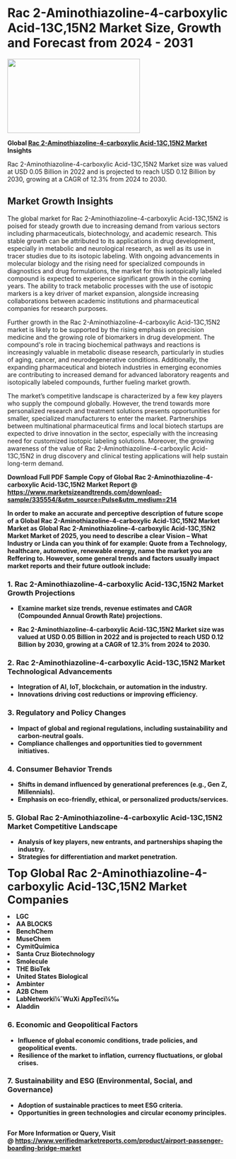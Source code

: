 <H1>Rac 2-Aminothiazoline-4-carboxylic Acid-13C,15N2 Market Size, Growth and Forecast from 2024 - 2031</H1><img class="aligncenter size-medium wp-image-584254" src="https://thirdeyenews.in/wp-content/uploads/2024/09/Global-Market-Research-300x168.jpeg" alt="" width="300" height="168" /><p><strong>Global&nbsp;<a href="https://www.marketsizeandtrends.com/download-sample/335554/&amp;utm_source=Pulse&amp;utm_medium=214">Rac 2-Aminothiazoline-4-carboxylic Acid-13C,15N2 Market</a> Insights</strong></p><p>Rac 2-Aminothiazoline-4-carboxylic Acid-13C,15N2 Market size was valued at USD 0.05 Billion in 2022 and is projected to reach USD 0.12 Billion by 2030, growing at a CAGR of 12.3% from 2024 to 2030.</p><p><h2>Market Growth Insights</h2> <p>The global market for Rac 2-Aminothiazoline-4-carboxylic Acid-13C,15N2 is poised for steady growth due to increasing demand from various sectors including pharmaceuticals, biotechnology, and academic research. This stable growth can be attributed to its applications in drug development, especially in metabolic and neurological research, as well as its use in tracer studies due to its isotopic labeling. With ongoing advancements in molecular biology and the rising need for specialized compounds in diagnostics and drug formulations, the market for this isotopically labeled compound is expected to experience significant growth in the coming years. The ability to track metabolic processes with the use of isotopic markers is a key driver of market expansion, alongside increasing collaborations between academic institutions and pharmaceutical companies for research purposes.</p> <p><strong></strong></p> <p>Further growth in the Rac 2-Aminothiazoline-4-carboxylic Acid-13C,15N2 market is likely to be supported by the rising emphasis on precision medicine and the growing role of biomarkers in drug development. The compound's role in tracing biochemical pathways and reactions is increasingly valuable in metabolic disease research, particularly in studies of aging, cancer, and neurodegenerative conditions. Additionally, the expanding pharmaceutical and biotech industries in emerging economies are contributing to increased demand for advanced laboratory reagents and isotopically labeled compounds, further fueling market growth.</p> <p>The market’s competitive landscape is characterized by a few key players who supply the compound globally. However, the trend towards more personalized research and treatment solutions presents opportunities for smaller, specialized manufacturers to enter the market. Partnerships between multinational pharmaceutical firms and local biotech startups are expected to drive innovation in the sector, especially with the increasing need for customized isotopic labeling solutions. Moreover, the growing awareness of the value of Rac 2-Aminothiazoline-4-carboxylic Acid-13C,15N2 in drug discovery and clinical testing applications will help sustain long-term demand.</p> <p><strong></p><p><span class=""><strong>Download Full PDF Sample Copy of Global Rac 2-Aminothiazoline-4-carboxylic Acid-13C,15N2 Market Report</strong> @ <a href="https://www.marketsizeandtrends.com/download-sample/335554/&amp;utm_source=Pulse&amp;utm_medium=214" target="_blank">https://www.marketsizeandtrends.com/download-sample/335554/&amp;utm_source=Pulse&amp;utm_medium=214</a></span></p><p>In order to make an accurate and perceptive description of future scope of a Global&nbsp;Rac 2-Aminothiazoline-4-carboxylic Acid-13C,15N2 Market Market as Global&nbsp;Rac 2-Aminothiazoline-4-carboxylic Acid-13C,15N2 Market Market of 2025, you need to describe a clear Vision &ndash; What Industry or Linda can you think of for example: Quote from a Technology, healthcare, automotive, renewable energy, name the market you are Reffering to. However, some general trends and factors usually impact market reports and their future outlook include:</p><h3>1.&nbsp;<strong>Rac 2-Aminothiazoline-4-carboxylic Acid-13C,15N2 Market Growth Projections</strong></h3><ul><li>Examine market size trends, revenue estimates and CAGR (Compounded Annual Growth Rate) projections.</li><li><p>Rac 2-Aminothiazoline-4-carboxylic Acid-13C,15N2 Market size was valued at USD 0.05 Billion in 2022 and is projected to reach USD 0.12 Billion by 2030, growing at a CAGR of 12.3% from 2024 to 2030.</p></li></ul><h3>2.&nbsp;<strong>Rac 2-Aminothiazoline-4-carboxylic Acid-13C,15N2 Market Technological Advancements</strong></h3><ul><li>Integration of AI, IoT, blockchain, or automation in the industry.</li><li>Innovations driving cost reductions or improving efficiency.</li></ul><h3>3.&nbsp;<strong>Regulatory and Policy Changes</strong></h3><ul><li>Impact of global and regional regulations, including sustainability and carbon-neutral goals.</li><li>Compliance challenges and opportunities tied to government initiatives.</li></ul><h3>4.&nbsp;<strong>Consumer Behavior Trends</strong></h3><ul><li>Shifts in demand influenced by generational preferences (e.g., Gen Z, Millennials).</li><li>Emphasis on eco-friendly, ethical, or personalized products/services.</li></ul><h3>5.&nbsp;<strong>Global Rac 2-Aminothiazoline-4-carboxylic Acid-13C,15N2 Market Competitive Landscape</strong></h3><ul><li>Analysis of key players, new entrants, and partnerships shaping the industry.</li><li>Strategies for differentiation and market penetration.</li></ul><p data-pm-slice="1 1 []"><span style="color: inherit; font-family: inherit; font-size: 25px;">Top Global Rac 2-Aminothiazoline-4-carboxylic Acid-13C,15N2 Market Companies</span></p><div class="" data-test-id=""><p><li>LGC</li><li> AA BLOCKS</li><li> BenchChem</li><li> MuseChem</li><li> CymitQuimica</li><li> Santa Cruz Biotechnology</li><li> Smolecule</li><li> THE BioTek</li><li> United States Biological</li><li> Ambinter</li><li> A2B Chem</li><li> LabNetworkï¼ˆWuXi AppTecï¼‰</li><li> Aladdin</li></p></div><h3>6.&nbsp;<strong>Economic and Geopolitical Factors</strong></h3><ul><li>Influence of global economic conditions, trade policies, and geopolitical events.</li><li>Resilience of the market to inflation, currency fluctuations, or global crises.</li></ul><h3>7.&nbsp;<strong>Sustainability and ESG (Environmental, Social, and Governance)</strong></h3><ul><li>Adoption of sustainable practices to meet ESG criteria.</li><li>Opportunities in green technologies and circular economy principles.</li></ul><h2><strong style="font-size: 14px;">For More Information or Query, Visit @&nbsp;</strong><a style="background-color: #ffffff; font-size: 14px;" href="https://www.marketsizeandtrends.com/report/rac-2-aminothiazoline-4-carboxylic-acid-13c-15n2-market/" target="_blank">https://www.verifiedmarketreports.com/product/airport-passenger-boarding-bridge-market</a></h2>
